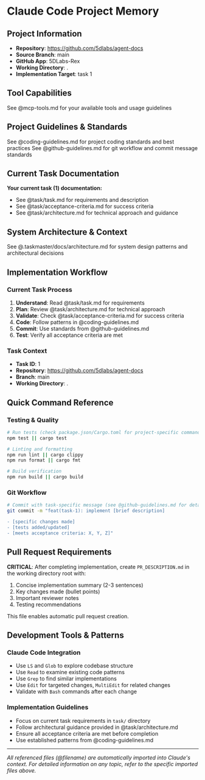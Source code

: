 
# Claude Code Project Memory

## Project Information
- **Repository**: https://github.com/5dlabs/agent-docs
- **Source Branch**: main
- **GitHub App**: 5DLabs-Rex
- **Working Directory**: .
- **Implementation Target**: task 1

## Tool Capabilities

See @mcp-tools.md for your available tools and usage guidelines

## Project Guidelines & Standards

See @coding-guidelines.md for project coding standards and best practices
See @github-guidelines.md for git workflow and commit message standards

## Current Task Documentation

**Your current task (1) documentation:**
- See @task/task.md for requirements and description
- See @task/acceptance-criteria.md for success criteria
- See @task/architecture.md for technical approach and guidance

## System Architecture & Context

See @.taskmaster/docs/architecture.md for system design patterns and architectural decisions


## Implementation Workflow

### Current Task Process
1. **Understand**: Read @task/task.md for requirements
2. **Plan**: Review @task/architecture.md for technical approach
3. **Validate**: Check @task/acceptance-criteria.md for success criteria
4. **Code**: Follow patterns in @coding-guidelines.md
5. **Commit**: Use standards from @github-guidelines.md
6. **Test**: Verify all acceptance criteria are met

### Task Context
- **Task ID**: 1
- **Repository**: https://github.com/5dlabs/agent-docs
- **Branch**: main
- **Working Directory**: .

## Quick Command Reference

### Testing & Quality
```bash
# Run tests (check package.json/Cargo.toml for project-specific commands)
npm test || cargo test

# Linting and formatting
npm run lint || cargo clippy
npm run format || cargo fmt

# Build verification
npm run build || cargo build
```

### Git Workflow
```bash
# Commit with task-specific message (see @github-guidelines.md for details)
git commit -m "feat(task-1): implement [brief description]

- [specific changes made]
- [tests added/updated]
- [meets acceptance criteria: X, Y, Z]"
```

## Pull Request Requirements

**CRITICAL**: After completing implementation, create `PR_DESCRIPTION.md` in the working directory root with:

1. Concise implementation summary (2-3 sentences)
2. Key changes made (bullet points)
3. Important reviewer notes
4. Testing recommendations

This file enables automatic pull request creation.

## Development Tools & Patterns

### Claude Code Integration
- Use `LS` and `Glob` to explore codebase structure
- Use `Read` to examine existing code patterns
- Use `Grep` to find similar implementations
- Use `Edit` for targeted changes, `MultiEdit` for related changes
- Validate with `Bash` commands after each change

### Implementation Guidelines
- Focus on current task requirements in `task/` directory
- Follow architectural guidance provided in @task/architecture.md
- Ensure all acceptance criteria are met before completion
- Use established patterns from @coding-guidelines.md

---

*All referenced files (@filename) are automatically imported into Claude's context. For detailed information on any topic, refer to the specific imported files above.*
